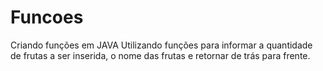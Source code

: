 # Funcoes
Criando funções em JAVA
Utilizando funções para informar a quantidade de frutas a ser inserida, o nome das frutas e retornar de trás para frente.
